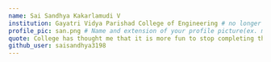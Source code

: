 ```yaml
---
name: Sai Sandhya Kakarlamudi V 
institution: Gayatri Vidya Parishad College of Engineering # no longer than 58 characters
profile_pic: san.png # Name and extension of your profile picture(ex. mona.png)
quote: College has thought me that it is more fun to stop completing things and start living them. In the end, all I have is utmost gratitude for everyone who has been on this amazing journey with me. # no longer than 100 characters
github_user: saisandhya3198
---
```

